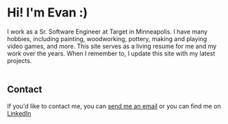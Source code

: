 # Hi! I'm Evan :)
I work as a Sr. Software Engineer at Target in Minneapolis. I have many hobbies, including painting, woodworking, pottery, making and playing video games, and more. This site serves as a living resume for me and my work over the years. When I remember to, I update this site with my latest projects.
<br/><br/>

## Contact
If you'd like to contact me, you can [send me an email](mailto:ivur.nave@gmail.com) or you can find me on [LinkedIn](https://www.linkedin.com/in/evan-holmes-4b108760/)